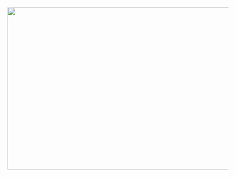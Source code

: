 <img src="/Users/ijonghyeon/Desktop/dart&Flutter/Flutter/pomodoro/IMG/Simulator Screenshot - iPhone 14 Pro Max - 2023-07-23 at 21.31.12.png"  width="700" height="370">